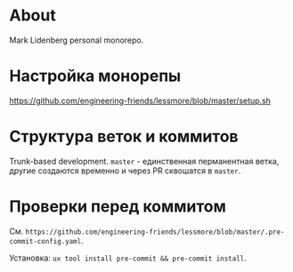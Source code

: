 # About 

Mark Lidenberg personal monorepo. 

# Настройка монорепы

https://github.com/engineering-friends/lessmore/blob/master/setup.sh

# Структура веток и коммитов

Trunk-based development. `master` - единственная перманентная ветка, другие создаются временно и через PR сквошатся в `master`.

# Проверки перед коммитом

См. `https://github.com/engineering-friends/lessmore/blob/master/.pre-commit-config.yaml`. 

Установка: `ux tool install pre-commit && pre-commit install`.
